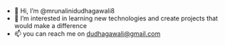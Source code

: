- 👋 Hi, I’m @mrunalinidudhagawali8
- 👀 I’m interested in learning new technologies and create projects that would make a difference
- 📫 you can reach me on dudhagawali@gmail.com

<!---
mrunalinidudhagawali8/mrunalinidudhagawali8 is a ✨ special ✨ repository because its `README.md` (this file) appears on your GitHub profile.
You can click the Preview link to take a look at your changes.
--->
